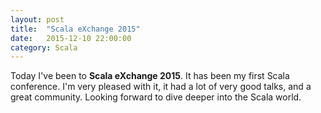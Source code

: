 ```yaml
---
layout: post
title:  "Scala eXchange 2015"
date:   2015-12-10 22:00:00
category: Scala
---
```

Today I've been to **Scala eXchange 2015**. It has been my first Scala conference. I'm very pleased with it, it had a lot of very good talks, and a great community. Looking forward to dive deeper into the Scala world.